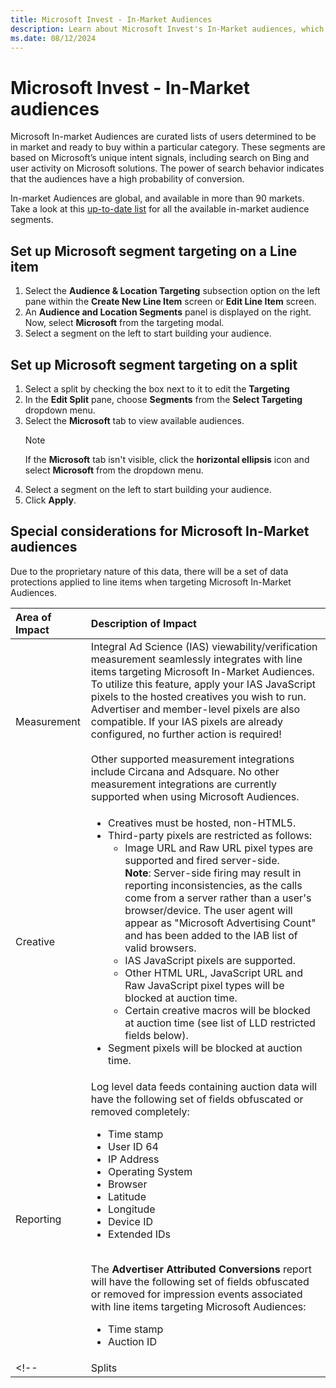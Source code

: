 ```yaml
---
title: Microsoft Invest - In-Market Audiences
description: Learn about Microsoft Invest's In-Market audiences, which are curated groups of users who are actively thinking about buying in a particular category.
ms.date: 08/12/2024
---
```


# Microsoft Invest - In-Market audiences

Microsoft In-market Audiences are curated lists of users determined to be in market and ready to buy within a particular category. These segments are based on Microsoft’s unique intent signals, including search on Bing and user activity on Microsoft solutions. The power of search behavior indicates that the audiences have a high probability of conversion.

In-market Audiences are global, and available in more than 90 markets. Take a look at this [up-to-date list](https://download.microsoft.com/download/4/0/0/40099106-6f9f-4b38-8aac-0dc7567404db/In-Market-Audiences-segment-list-Invest.xlsx) for all the available in-market audience segments.

## Set up Microsoft segment targeting on a Line item

1. Select the **Audience & Location Targeting** subsection option on the left pane within the **Create New Line Item** screen or **Edit Line Item** screen.
1. An **Audience and Location Segments** panel is displayed on the right. Now, select **Microsoft** from the targeting modal.
1. Select a segment on the left to start building your audience.

## Set up Microsoft segment targeting on a split
1. Select a split by checking the box next to it to edit the **Targeting** 
1. In the **Edit Split** pane, choose **Segments** from the **Select Targeting** dropdown menu.
1. Select the **Microsoft** tab to view available audiences.
    > [!NOTE]
    > If the **Microsoft** tab isn't visible, click the **horizontal ellipsis** icon and select **Microsoft** from the dropdown menu.
1. Select a segment on the left to start building your audience.
1. Click **Apply**.

## Special considerations for Microsoft In-Market audiences

Due to the proprietary nature of this data, there will be a set of data protections applied to line items when targeting Microsoft In-Market Audiences.

| Area of Impact | Description of Impact |
|:---|:---|
| Measurement | Integral Ad Science (IAS) viewability/verification measurement seamlessly integrates with line items targeting Microsoft In-Market Audiences. To utilize this feature, apply your IAS JavaScript pixels to the hosted creatives you wish to run. Advertiser and member-level pixels are also compatible. If your IAS pixels are already configured, no further action is required! <br><br>Other supported measurement integrations include Circana and Adsquare. No other measurement integrations are currently supported when using Microsoft Audiences. |
| Creative | <ul><li>Creatives must be hosted, non-HTML5. <li>Third-party pixels are restricted as follows:<ul><li>Image URL and Raw URL pixel types are supported and fired server-side. <br>**Note**: Server-side firing may result in reporting inconsistencies, as the calls come from a server rather than a user's browser/device. The user agent will appear as "Microsoft Advertising Count" and has been added to the IAB list of valid browsers.</li><li>IAS JavaScript pixels are supported.</li><li>Other HTML URL, JavaScript URL and Raw JavaScript pixel types will be blocked at auction time.</li><li>Certain creative macros will be blocked at auction time (see list of LLD restricted fields below).</ul><li>Segment pixels will be blocked at auction time.</li></ul> |
| Reporting | Log level data feeds containing auction data will have the following set of fields obfuscated or removed completely: <ul><li> Time stamp</li> <li>User ID 64</li> <li> IP Address</li> <li> Operating System </li><li>Browser</li><li>Latitude</li><li>Longitude</li><li>Device ID</li><li>Extended IDs</li></ul><br>The **Advertiser Attributed Conversions** report will have the following set of fields obfuscated or removed for impression events associated with line items targeting Microsoft Audiences:<ul><li>Time stamp</li><li>Auction ID</li><ul> |
<!-- | Splits | Microsoft audiences cannot currently be targeted within splits or custom models. | -->
